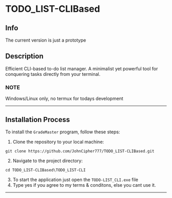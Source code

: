 # TODO_LIST-CLIBased

## Info
The current version is just a prototype
## Description
Efficient CLI-based to-do list manager.
 A minimalist yet powerful tool for conquering tasks directly from your terminal.

### NOTE
  Windows/Linux only, no termux for todays development
 __________________________________

 
 ## Installation Process

To install the `GradeMaster` program, follow these steps:

1. Clone the repository to your local machine:
```
git clone https://github.com/JohnCipher777/TODO_LIST-CLIBased.git
```
2. Navigate to the project directory:
```
cd TODO_LIST-CLIBased\TODO_LIST-CLI
```
3. To start the application just open the `TODO-LIST_CLI.exe` file
4. Type yes if you agree to my terms & conditons, else you cant use it.
 __________________________________
